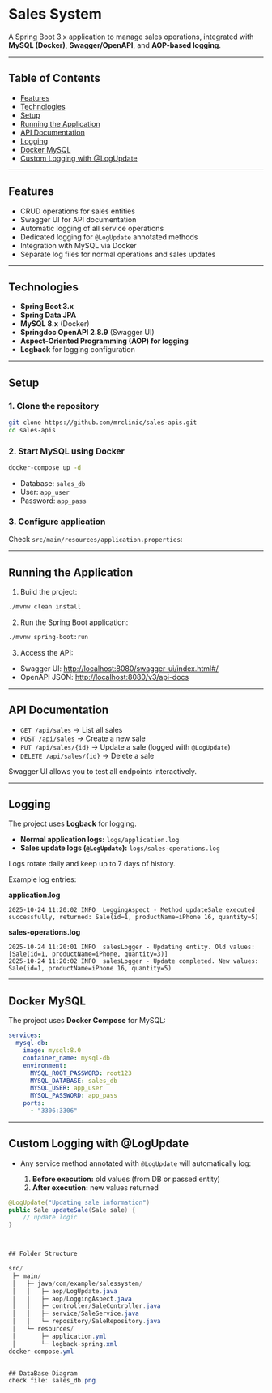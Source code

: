 # Sales System

A Spring Boot 3.x application to manage sales operations, integrated with **MySQL (Docker)**, **Swagger/OpenAPI**, and **AOP-based logging**.

---

## Table of Contents

- [Features](#features)  
- [Technologies](#technologies)  
- [Setup](#setup)  
- [Running the Application](#running-the-application)  
- [API Documentation](#api-documentation)  
- [Logging](#logging)  
- [Docker MySQL](#docker-mysql)  
- [Custom Logging with @LogUpdate](#custom-logging-with-logupdate)  

---

## Features

- CRUD operations for sales entities  
- Swagger UI for API documentation  
- Automatic logging of all service operations  
- Dedicated logging for `@LogUpdate` annotated methods  
- Integration with MySQL via Docker  
- Separate log files for normal operations and sales updates  

---

## Technologies

- **Spring Boot 3.x**  
- **Spring Data JPA**  
- **MySQL 8.x** (Docker)  
- **Springdoc OpenAPI 2.8.9** (Swagger UI)  
- **Aspect-Oriented Programming (AOP) for logging**  
- **Logback** for logging configuration  

---

## Setup

### 1. Clone the repository

```bash
git clone https://github.com/mrclinic/sales-apis.git
cd sales-apis
```

### 2. Start MySQL using Docker

```bash
docker-compose up -d
```

- Database: `sales_db`  
- User: `app_user`  
- Password: `app_pass`  

### 3. Configure application

Check `src/main/resources/application.properties`:

---

## Running the Application

1. Build the project:

```bash
./mvnw clean install
```

2. Run the Spring Boot application:

```bash
./mvnw spring-boot:run
```

3. Access the API:

- Swagger UI: [http://localhost:8080/swagger-ui/index.html#/](http://localhost:8080/swagger-ui/index.html#/)  
- OpenAPI JSON: [http://localhost:8080/v3/api-docs](http://localhost:8080/v3/api-docs)  

---

## API Documentation

- `GET /api/sales` → List all sales  
- `POST /api/sales` → Create a new sale  
- `PUT /api/sales/{id}` → Update a sale (logged with `@LogUpdate`)  
- `DELETE /api/sales/{id}` → Delete a sale  

Swagger UI allows you to test all endpoints interactively.

---

## Logging

The project uses **Logback** for logging.

- **Normal application logs:** `logs/application.log`  
- **Sales update logs (`@LogUpdate`):** `logs/sales-operations.log`  

Logs rotate daily and keep up to 7 days of history.  

Example log entries:

**application.log**
```
2025-10-24 11:20:02 INFO  LoggingAspect - Method updateSale executed successfully, returned: Sale(id=1, productName=iPhone 16, quantity=5)
```

**sales-operations.log**
```
2025-10-24 11:20:01 INFO  salesLogger - Updating entity. Old values: [Sale(id=1, productName=iPhone, quantity=3)]
2025-10-24 11:20:02 INFO  salesLogger - Update completed. New values: Sale(id=1, productName=iPhone 16, quantity=5)
```

---

## Docker MySQL

The project uses **Docker Compose** for MySQL:

```yaml
services:
  mysql-db:
    image: mysql:8.0
    container_name: mysql-db
    environment:
      MYSQL_ROOT_PASSWORD: root123
      MYSQL_DATABASE: sales_db
      MYSQL_USER: app_user
      MYSQL_PASSWORD: app_pass
    ports:
      - "3306:3306"
```

---

## Custom Logging with @LogUpdate

- Any service method annotated with `@LogUpdate` will automatically log:

  1. **Before execution:** old values (from DB or passed entity)  
  2. **After execution:** new values returned  

```java
@LogUpdate("Updating sale information")
public Sale updateSale(Sale sale) {
    // update logic
}



## Folder Structure

src/
 ├─ main/
 │   ├─ java/com/example/salessystem/
 │   │   ├─ aop/LogUpdate.java
 │   │   ├─ aop/LoggingAspect.java
 │   │   ├─ controller/SaleController.java
 │   │   ├─ service/SaleService.java
 │   │   └─ repository/SaleRepository.java
 │   └─ resources/
 │       ├─ application.yml
 │       └─ logback-spring.xml
docker-compose.yml


## DataBase Diagram
check file: sales_db.png
